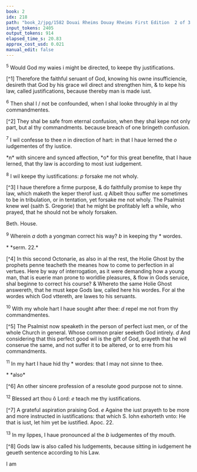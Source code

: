 ```yaml
---
book: 2
idx: 218
path: "book_2/jpg/1582 Douai Rheims Douay Rheims First Edition  2 of 3 1610 Old Testament.pdf-218.jpg"
input_tokens: 2405
output_tokens: 914
elapsed_time_s: 20.83
approx_cost_usd: 0.021
manual_edit: false
---
```

<sup>5</sup> Would God my waies i might be directed, to keepe thy justifications.

[^1] Therefore the faithful seruant of God, knowing his owne insufficiencie, desireth that God by his grace wil direct and strengthen him, & to kepe his law, called justifications, because thereby man is made iust.

<sup>6</sup> Then shal I / not be confounded, when I shal looke throughly in al thy commandmentes.

[^2] They shal be safe from eternal confusion, when they shal kepe not only part, but al thy commandments. because breach of one bringeth confusion.

<sup>7</sup> I wil confesse to thee *n* in direction of hart: in that I haue lerned the *o* iudgementes of thy iustice.

<aside>*n* with sincere and synced affection, *o* for this great benefite, that I haue lerned, that thy law is according to most iust iudgement.</aside>

<sup>8</sup> I wil keepe thy iustifications: *p* forsake me not wholy.

[^3] I haue therefore a firme purpose, & do faithfully promise to kepe thy law, which maketh the keper therof iust. *q* Albeit thou suffer me sometimes to be in tribulation, or in tentation, yet forsake me not wholy. The Psalmist knew wel (saith S. Gregorie) that he might be profitably left a while, who prayed, that he should not be wholy forsaken.

Beth. House.

<sup>9</sup> Wherein *a* doth a yongman correct his way? *b* in keeping thy * wordes.

<aside>* *serm. 22.*</aside>

[^4] In this second Octonarie, as also in al the rest, the Holie Ghost by the prophets penne teacheth the meanes how to come to perfection in al vertues. Here by way of interrogation, as it were demanding how a young man, that is euerie man prone to worldlie pleasures, & flow in Gods seruice, shal beginne to correct his course? & Whereto the same Holie Ghost answereth, that he must kepe Gods law, called here his wordes. For al the wordes which God vttereth, are lawes to his seruants.

<sup>10</sup> With my whole hart I haue sought after thee: *d* repel me not from thy commandmentes.

[^5] The Psalmist now speaketh in the person of perfect iust men, or of the whole Church in general. Whose common praier seeketh God intirely. *d* And considering that this perfect good wil is the gift of God, prayeth that he wil conserue the same, and not suffer it to be altered, or to erre from his commandments.

<sup>11</sup> In my hart I haue hid thy * wordes: that I may not sinne to thee.

<aside>* *also*</aside>

[^6] An other sincere profession of a resolute good purpose not to sinne.

<sup>12</sup> Blessed art thou ô Lord: *e* teach me thy iustifications.

[^7] A grateful aspiration praising God. *e* Againe the iust prayeth to be more and more instructed in iustifications: that which S. Iohn exhorteth vnto: He that is iust, let him yet be iustified. Apoc. 22.

<sup>13</sup> In my lippes, I haue pronounced al the *b* iudgementes of thy mouth.

[^8] Gods law is also called his Iudgements, because sitting in iudgement he geueth sentence according to his Law.

I am